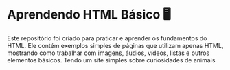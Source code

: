 # Aprendendo HTML Básico 🖥️

Este repositório foi criado para praticar e aprender os fundamentos do HTML. Ele contém exemplos simples de páginas que utilizam apenas HTML, mostrando como trabalhar 
com imagens, áudios, vídeos, listas e outros elementos básicos. Tendo um site simples sobre curiosidades de animais
